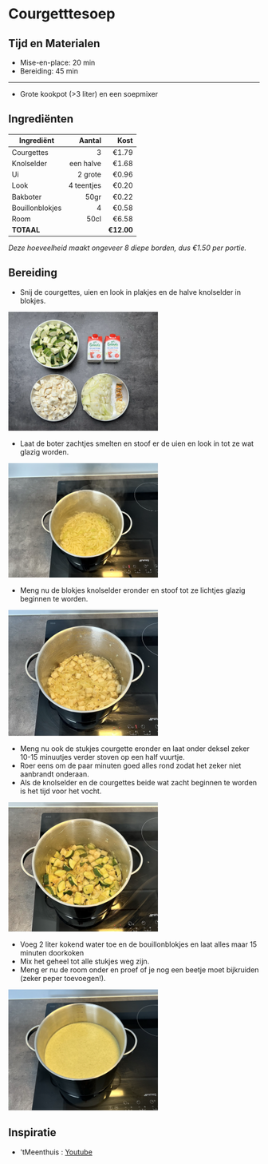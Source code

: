 # Courgetttesoep
## Tijd en Materialen
* Mise-en-place: 20 min
* Bereiding: 45 min
---
* Grote kookpot (>3 liter) en een soepmixer

## Ingrediënten
| Ingrediënt | Aantal | Kost |
|----------|-------------:|------:|
| Courgettes | 3 | €1.79|
| Knolselder | een halve | €1.68|
| Ui | 2 grote | €0.96 |
| Look | 4 teentjes | €0.20 |
| Bakboter | 50gr | €0.22 |
| Bouillonblokjes | 4 | €0.58 |
| Room | 50cl | €6.58 |
| **TOTAAL** || **€12.00** |

*Deze hoeveelheid maakt ongeveer 8 diepe borden, dus €1.50 per portie.*

## Bereiding
* Snij de courgettes, uien en look in plakjes en de halve knolselder in blokjes. 

<img src="/Assets/Pictures/Courgettesoep_miseenplace.png" width="300">

* Laat de boter zachtjes smelten en stoof er de uien en look in tot ze wat glazig worden.

<img src="/Assets/Pictures/Courgettesoep_uien.png" width="300">

* Meng nu de blokjes knolselder eronder en stoof tot ze lichtjes glazig beginnen te worden.

<img src="/Assets/Pictures/Courgettesoep_Knolselder.png" width="300">

* Meng nu ook de stukjes courgette eronder en laat onder deksel zeker 10-15 minuutjes verder stoven op een half vuurtje.
* Roer eens om de paar minuten goed alles rond zodat het zeker niet aanbrandt onderaan.
* Als de knolselder en de courgettes beide wat zacht beginnen te worden is het tijd voor het vocht.

<img src="/Assets/Pictures/Courgettesoep_Courgettes.png" width="300">

* Voeg 2 liter kokend water toe en de bouillonblokjes en laat alles maar 15 minuten doorkoken
* Mix het geheel tot alle stukjes weg zijn.
* Meng er nu de room onder en proef of je nog een beetje moet bijkruiden (zeker peper toevoegen!).

<img src="/Assets/Pictures/Courgettesoep_gemixt.png" width="300">

## Inspiratie
* 'tMeenthuis : [Youtube](https://www.youtube.com/watch?v=IDtjhjakLGA)
